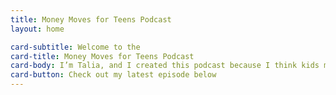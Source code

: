 ```yaml
---
title: Money Moves for Teens Podcast
layout: home

card-subtitle: Welcome to the
card-title: Money Moves for Teens Podcast
card-body: I’m Talia, and I created this podcast because I think kids my age don’t get a good enough education on how to manage money. This is something we should be learning and talking about now so we’ll be better prepared for the future.
card-button: Check out my latest episode below
---
```


